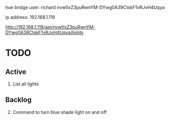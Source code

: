 hue bridge user:
richard
nvwtIxZ3puRwnYM-DYwg0A39CtskF1vRJvH4Uqya

ip address:
192.168.1.119

http://192.168.1.119/api/nvwtIxZ3puRwnYM-DYwg0A39CtskF1vRJvH4Uqya/lights

# TODO

Active
------
1. List all lights

Backlog
-------
2. Command to turn blue shade light on and off